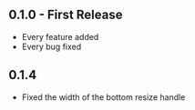 ## 0.1.0 - First Release
* Every feature added
* Every bug fixed

## 0.1.4
* Fixed the width of the bottom resize handle